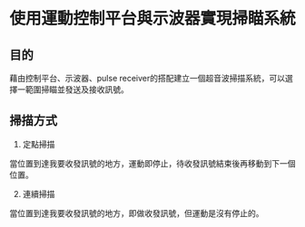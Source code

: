 # 使用運動控制平台與示波器實現掃瞄系統

## 目的
  藉由控制平台、示波器、pulse receiver的搭配建立一個超音波掃描系統，可以選擇一範圍掃瞄並發送及接收訊號。
  
 
## 掃描方式
1. 定點掃描

當位置到達我要收發訊號的地方，運動即停止，待收發訊號結束後再移動到下一個位置。

2. 連續掃描

當位置到達我要收發訊號的地方，即做收發訊號，但運動是沒有停止的。
